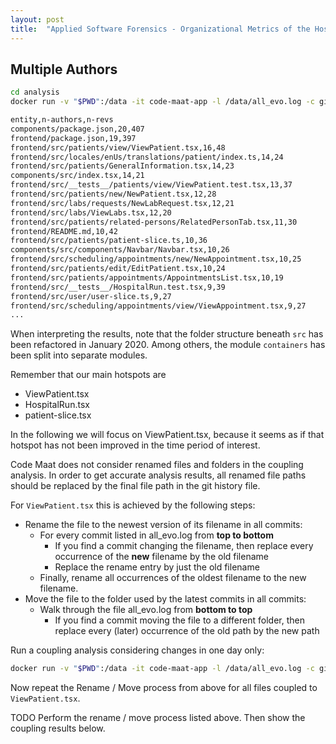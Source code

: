 ```yaml
---
layout: post
title:  "Applied Software Forensics - Organizational Metrics of the HospitalRun Code Base"
---
```


## Multiple Authors

```sh
cd analysis
docker run -v "$PWD":/data -it code-maat-app -l /data/all_evo.log -c git -a authors
```

```sh
entity,n-authors,n-revs
components/package.json,20,407
frontend/package.json,19,397
frontend/src/patients/view/ViewPatient.tsx,16,48
frontend/src/locales/enUs/translations/patient/index.ts,14,24
frontend/src/patients/GeneralInformation.tsx,14,23
components/src/index.tsx,14,21
frontend/src/__tests__/patients/view/ViewPatient.test.tsx,13,37
frontend/src/patients/new/NewPatient.tsx,12,28
frontend/src/labs/requests/NewLabRequest.tsx,12,21
frontend/src/labs/ViewLabs.tsx,12,20
frontend/src/patients/related-persons/RelatedPersonTab.tsx,11,30
frontend/README.md,10,42
frontend/src/patients/patient-slice.ts,10,36
components/src/components/Navbar/Navbar.tsx,10,26
frontend/src/scheduling/appointments/new/NewAppointment.tsx,10,25
frontend/src/patients/edit/EditPatient.tsx,10,24
frontend/src/patients/appointments/AppointmentsList.tsx,10,19
frontend/src/__tests__/HospitalRun.test.tsx,9,39
frontend/src/user/user-slice.ts,9,27
frontend/src/scheduling/appointments/view/ViewAppointment.tsx,9,27
...
```

When interpreting the results, note that the folder structure beneath `src` has been refactored in January 2020. Among
others, the module `containers` has been split into separate modules.

Remember that our main hotspots are

- ViewPatient.tsx
- HospitalRun.tsx
- patient-slice.tsx

In the following we will focus on ViewPatient.tsx, because it seems as if that hotspot has not been improved in the
time period of interest.

Code Maat does not consider renamed files and folders in the coupling analysis. In order to get accurate analysis
results, all renamed file paths should be replaced by the final file path in the git history file.

For `ViewPatient.tsx` this is achieved by the following steps:

- Rename the file to the newest version of its filename in all commits:
  - For every commit listed in all_evo.log from **top to bottom**
    - If you find a commit changing the filename, then replace every occurrence of the **new** filename by the old
      filename
    - Replace the rename entry by just the old filename
  - Finally, rename all occurrences of the oldest filename to the new filename.
- Move the file to the folder used by the latest commits in all commits:
  - Walk through the file all_evo.log from **bottom to top**
    - If you find a commit moving the file to a different folder, then replace every (later) occurrence of the old path
      by the new path

Run a coupling analysis considering changes in one day only:

```sh
docker run -v "$PWD":/data -it code-maat-app -l /data/all_evo.log -c git -a coupling --temporal-period 1 > all_coupling_1day.csv
```

Now repeat the Rename / Move process from above for all files coupled to `ViewPatient.tsx`.

TODO Perform the rename / move process listed above. Then show the coupling results below.

